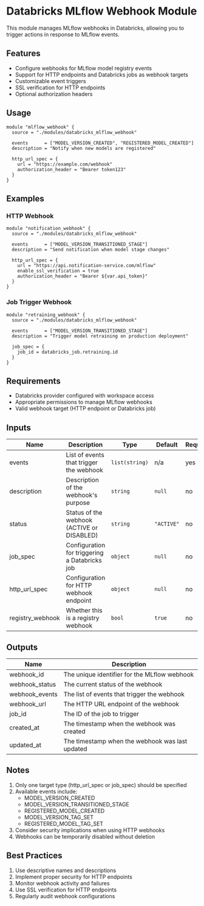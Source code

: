 # Databricks MLflow Webhook Module

This module manages MLflow webhooks in Databricks, allowing you to trigger actions in response to MLflow events.

## Features

- Configure webhooks for MLflow model registry events
- Support for HTTP endpoints and Databricks jobs as webhook targets
- Customizable event triggers
- SSL verification for HTTP endpoints
- Optional authorization headers

## Usage

```hcl
module "mlflow_webhook" {
  source = "./modules/databricks_mlflow_webhook"

  events      = ["MODEL_VERSION_CREATED", "REGISTERED_MODEL_CREATED"]
  description = "Notify when new models are registered"
  
  http_url_spec = {
    url = "https://example.com/webhook"
    authorization_header = "Bearer token123"
  }
}
```

## Examples

### HTTP Webhook

```hcl
module "notification_webhook" {
  source = "./modules/databricks_mlflow_webhook"

  events      = ["MODEL_VERSION_TRANSITIONED_STAGE"]
  description = "Send notification when model stage changes"
  
  http_url_spec = {
    url = "https://api.notification-service.com/mlflow"
    enable_ssl_verification = true
    authorization_header = "Bearer ${var.api_token}"
  }
}
```

### Job Trigger Webhook

```hcl
module "retraining_webhook" {
  source = "./modules/databricks_mlflow_webhook"

  events      = ["MODEL_VERSION_TRANSITIONED_STAGE"]
  description = "Trigger model retraining on production deployment"
  
  job_spec = {
    job_id = databricks_job.retraining.id
  }
}
```

## Requirements

- Databricks provider configured with workspace access
- Appropriate permissions to manage MLflow webhooks
- Valid webhook target (HTTP endpoint or Databricks job)

## Inputs

| Name | Description | Type | Default | Required |
|------|-------------|------|---------|----------|
| events | List of events that trigger the webhook | `list(string)` | n/a | yes |
| description | Description of the webhook's purpose | `string` | `null` | no |
| status | Status of the webhook (ACTIVE or DISABLED) | `string` | `"ACTIVE"` | no |
| job_spec | Configuration for triggering a Databricks job | `object` | `null` | no |
| http_url_spec | Configuration for HTTP webhook endpoint | `object` | `null` | no |
| registry_webhook | Whether this is a registry webhook | `bool` | `true` | no |

## Outputs

| Name | Description |
|------|-------------|
| webhook_id | The unique identifier for the MLflow webhook |
| webhook_status | The current status of the webhook |
| webhook_events | The list of events that trigger the webhook |
| webhook_url | The HTTP URL endpoint of the webhook |
| job_id | The ID of the job to trigger |
| created_at | The timestamp when the webhook was created |
| updated_at | The timestamp when the webhook was last updated |

## Notes

1. Only one target type (http_url_spec or job_spec) should be specified
2. Available events include:
   - MODEL_VERSION_CREATED
   - MODEL_VERSION_TRANSITIONED_STAGE
   - REGISTERED_MODEL_CREATED
   - MODEL_VERSION_TAG_SET
   - REGISTERED_MODEL_TAG_SET
3. Consider security implications when using HTTP webhooks
4. Webhooks can be temporarily disabled without deletion

## Best Practices

1. Use descriptive names and descriptions
2. Implement proper security for HTTP endpoints
3. Monitor webhook activity and failures
4. Use SSL verification for HTTP endpoints
5. Regularly audit webhook configurations